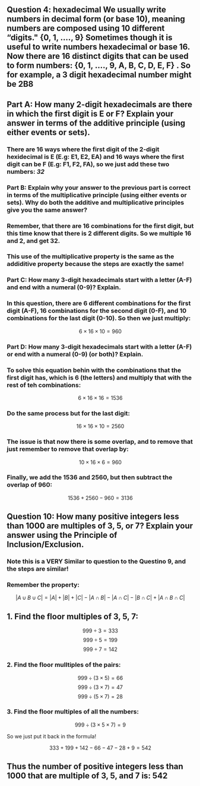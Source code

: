 ## Question 4: hexadecimal We usually write numbers in decimal form (or base 10), meaning numbers are composed using 10 different “digits." {0, 1, ...., 9} Sometimes though it is useful to write numbers hexadecimal or base 16. Now there are 16 distinct digits that can be used to form numbers: {0, 1, ...., 9, A, B, C, D, E, F} . So for example, a 3 digit hexadecimal number might be 2B8

## Part A: How many 2-digit hexadecimals are there in which the first digit is E or F? Explain your answer in terms of the additive principle (using either events or sets).
### There are 16 ways where the first digit of the 2-digit hexidecimal is E (E.g: E1, E2, EA) and 16 ways where the first digit can be F (E.g: F1, F2, FA), so we just add these two numbers: ***32***


### Part B: Explain why your answer to the previous part is correct in terms of the multiplicative principle (using either events or sets). Why do both the additive and multiplicative principles give you the same answer?

### Remember, that there are 16 combinations for the first digit, but this time know that there is 2 different digits. So we multiple 16 and 2, and get 32.

### This use of the multiplicative property is the same as the addiditive property because the steps are exactly the same!

### Part C: How many 3-digit hexadecimals start with a letter (A-F) and end with a numeral (0-9)? Explain.
### In this question, there are 6 different combinations for the first digit (A-F), 16 combinations for the second digit (0-F), and 10 combinations for the last digit (0-10). So then we just multiply: 
$$ 6 \times 16 \times 10 = 960$$

### Part D: How many 3-digit hexadecimals start with a letter (A-F) or end with a numeral (0-9) (or both)? Explain.

### To solve this equation behin with the combinations that the first digit has, which is 6 (the letters) and multiply that with the rest of teh combinations:

$$6 \times 16 \times 16  = 1536$$

### Do the same process but for the last digit:

 $$16 \times 16 \times 10 = 2560$$

### The issue is that now there is some overlap, and to remove that just remember to remove that overlap by:

$$10 \times 16 \times 6 = 960$$

### Finally, we add the 1536 and 2560, but then subtract the overlap of 960:

$$1536 + 2560 - 960 = 3136$$




## Question 10: How many positive integers less than 1000 are multiples of 3, 5, or 7? Explain your answer using the Principle of Inclusion/Exclusion.


### Note this is a VERY Similar to question to the Questino 9, and the steps are similar!

### Remember the property:

$$|A \cup B \cup C| = |A| + |B| + |C| - |A\cap B| - |A\cap C| - |B\cap C| + |A\cap B\cap C|$$


## 1. Find the floor multiples of 3, 5, 7:
$$999 \div 3 = 333$$
$$ 
999 \div 5 = 199
$$
$$ 
999 \div 7 = 142
$$

### 2. Find the floor mulltiples of the pairs:
 $$ 999 \div (3 \times 5) = 66$$
 $$ 999 \div (3 \times 7) = 47$$
 $$ 999 \div (5 \times 7 ) = 28$$

### 3. Find the floor multiples of all the numbers:
 $$ 999 \div (3 \times 5 \times 7) = 9$$

 So we just put it back in the formula!

$$ 333 + 199 + 142 - 66 - 47 - 28 + 9 = 542$$

## Thus the number of positive integers less than 1000 that are multiple of 3, 5, and 7 is: 542